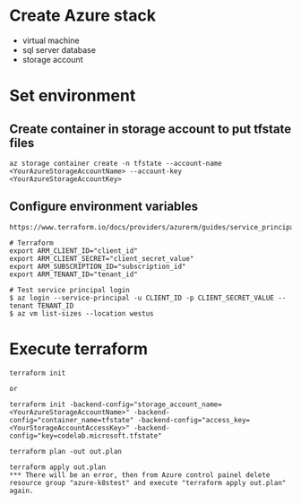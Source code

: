 # Create Azure stack
- virtual machine
- sql server database
- storage account

# Set environment

## Create container in storage account to put tfstate files
```
az storage container create -n tfstate --account-name <YourAzureStorageAccountName> --account-key <YourAzureStorageAccountKey>
```

## Configure environment variables
```
https://www.terraform.io/docs/providers/azurerm/guides/service_principal_client_secret.html

# Terraform
export ARM_CLIENT_ID="client_id"
export ARM_CLIENT_SECRET="client_secret_value"
export ARM_SUBSCRIPTION_ID="subscription_id"
export ARM_TENANT_ID="tenant_id"

# Test service principal login
$ az login --service-principal -u CLIENT_ID -p CLIENT_SECRET_VALUE --tenant TENANT_ID
$ az vm list-sizes --location westus
```

# Execute terraform
```
terraform init

or

terraform init -backend-config="storage_account_name=<YourAzureStorageAccountName>" -backend-config="container_name=tfstate" -backend-config="access_key=<YourStorageAccountAccessKey>" -backend-config="key=codelab.microsoft.tfstate"

terraform plan -out out.plan

terraform apply out.plan
*** There will be an error, then from Azure control painel delete resource group "azure-k8stest" and execute "terraform apply out.plan" again.
```
